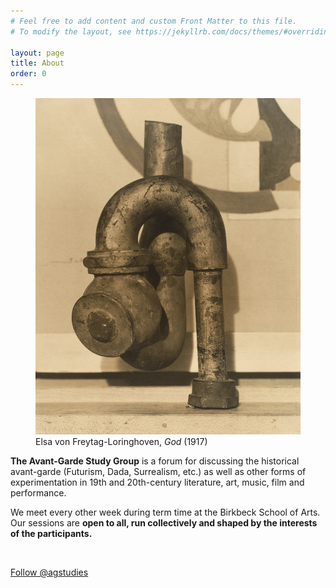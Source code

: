 ```yaml
---
# Feel free to add content and custom Front Matter to this file.
# To modify the layout, see https://jekyllrb.com/docs/themes/#overriding-theme-defaults

layout: page
title: About
order: 0
---
```

<figure class="artwork-left">
  <img src="/images/god.jpg">
  <figcaption class="artwork-left">Elsa von Freytag-Loringhoven, <i>God</i> (1917)</figcaption>
</figure>

**The Avant-Garde Study Group** is a forum for discussing the historical avant-garde (Futurism, Dada, Surrealism, etc.) as well as other forms of experimentation in 19th and 20th-century literature, art, music, film and performance.

We meet every other week during term time at the Birkbeck School of Arts. Our    sessions are **open to all, run collectively and shaped by the interests of the participants.**

<br>

<!-- Twitter button -->

  <a href="https://twitter.com/agstudies?ref_src=twsrc%5Etfw" class="twitter-follow-button" data-show-count="true">Follow @agstudies</a><script async src="https://platform.twitter.com/widgets.js" charset="utf-8"></script>
